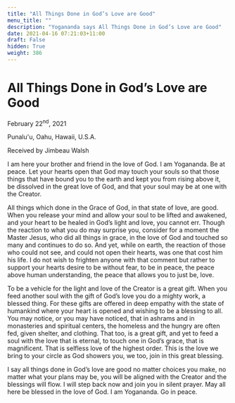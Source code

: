 ```yaml
---
title: "All Things Done in God’s Love are Good"
menu_title: ""
description: "Yogananda says All Things Done in God’s Love are Good"
date: 2021-04-16 07:21:03+11:00
draft: False
hidden: True
weight: 386
---
```

# All Things Done in God’s Love are Good

February 22<sup>nd</sup>, 2021

Punalu'u, Oahu, Hawaii, U.S.A.

Received by Jimbeau Walsh


I am here your brother and friend in the love of God.  I am Yogananda. Be at peace. Let your hearts open that God may touch your souls so that those things that have bound you to the earth and kept you from rising above it, be dissolved in the great love of God, and that your soul may be at one with the Creator. 

All things which done in the Grace of God, in that state of love, are good. When you release your mind and allow your soul to be lifted and awakened, and your heart to be healed in God’s light and love, you cannot err. Though the reaction to what you do may surprise you, consider for a moment the Master Jesus, who did all things in grace, in the love of God and touched so many and continues to do so. And yet, while on earth, the reaction of those who could not see, and could not open their hearts, was one that cost him his life. I do not wish to frighten anyone with that comment but rather to support your hearts desire to be without fear, to be in peace, the peace above human understanding, the peace that allows you to just be, love.  

To be a vehicle for the light and love of the Creator is a great gift. When you feed another soul with the gift of God’s love you do a mighty work, a blessed thing. For these gifts are offered in deep empathy with the state of humankind where your heart is opened and wishing to be a blessing to all. You may notice, or you may have noticed, that in ashrams and in monasteries and spiritual centers, the homeless and the hungry are often fed, given shelter, and clothing. That too, is a great gift, and yet to feed a soul with the love that is eternal, to touch one in God’s grace, that is magnificent. That is selfless love of the highest order. This is the love we bring to your circle as God showers you, we too, join in this great blessing. 

I say all things done in God’s love are good no matter choices you make, no matter what your plans may be, you will be aligned with the Creator and the blessings will flow. I will step back now and join you in silent prayer. May all here be blessed in the love of God.  I am Yogananda. Go in peace. 
